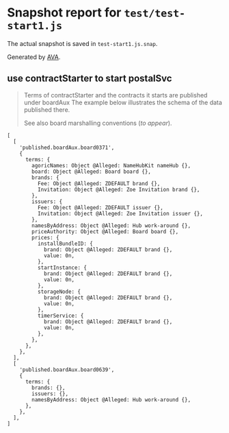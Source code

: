 # Snapshot report for `test/test-start1.js`

The actual snapshot is saved in `test-start1.js.snap`.

Generated by [AVA](https://avajs.dev).

## use contractStarter to start postalSvc

> Terms of contractStarter and the contracts it starts are published under boardAux
> The example below illustrates the schema of the data published there.
> 
> See also board marshalling conventions (_to appear_).

    [
      [
        'published.boardAux.board0371',
        {
          terms: {
            agoricNames: Object @Alleged: NameHubKit nameHub {},
            board: Object @Alleged: Board board {},
            brands: {
              Fee: Object @Alleged: ZDEFAULT brand {},
              Invitation: Object @Alleged: Zoe Invitation brand {},
            },
            issuers: {
              Fee: Object @Alleged: ZDEFAULT issuer {},
              Invitation: Object @Alleged: Zoe Invitation issuer {},
            },
            namesByAddress: Object @Alleged: Hub work-around {},
            priceAuthority: Object @Alleged: Board board {},
            prices: {
              installBundleID: {
                brand: Object @Alleged: ZDEFAULT brand {},
                value: 0n,
              },
              startInstance: {
                brand: Object @Alleged: ZDEFAULT brand {},
                value: 0n,
              },
              storageNode: {
                brand: Object @Alleged: ZDEFAULT brand {},
                value: 0n,
              },
              timerService: {
                brand: Object @Alleged: ZDEFAULT brand {},
                value: 0n,
              },
            },
          },
        },
      ],
      [
        'published.boardAux.board0639',
        {
          terms: {
            brands: {},
            issuers: {},
            namesByAddress: Object @Alleged: Hub work-around {},
          },
        },
      ],
    ]
